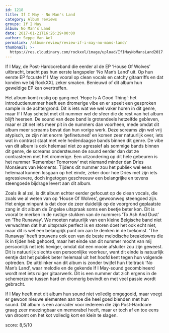 ```yaml
---
id: 1218
title: If I May - No Man's Land
category: Album reviews
groups: If I May
album: No Man's Land
date: 2017-01-21T16:26:29+00:00
author: Seppe Van Ael
permalink: /album-review/review-if-i-may-no-mans-land/
thumbnail: >-
  https://res.cloudinary.com/rockxxl/image/upload/IfIMayNoMansLand2017.png
---
```

If I May, de Post-Hardcoreband die eerder al de EP ‘House Of Wolves’ uitbracht, bracht pas hun eerste langspeler ‘No Man’s Land’ uit. Op hun eerste EP focuste If I May vooral op clean vocals en catchy gitaarriffs en dat konden we bij RockXXL zeker smaken. Benieuwd of dit album hun geweldige EP kan overtreffen.

Het album komt rustig op gang met ‘Hope Is A Good Thing’: het introductienummer heeft een dromerige vibe en er speelt een gesproken sample in de achtergrond. Dit is iets wat we wel vaker horen in dit genre, maar If I May schetst met dit nummer wel de sfeer die de rest van het album blijft heersen. De sound van deze band is grotendeels hetzelfde gebleven, maar er zit net iets meer pit in de nummers dan voorheen, mede omdat dit album meer screams bevat dan hun vorige werk. Deze screams zijn wel vrij atypisch, ze zijn niet enorm ‘gefinetuned’ en komen zeer natuurlijk over, iets wat in contrast staat met vele hedendaagse bands binnen dit genre. De vibe van dit album is ook helemaal niet zo agressief als sommige bands binnen dit genre, de screams ondersteunen de sound eerder dan dat ze contrasteren met het dromerige. Een uitzondering op dit hele gebeuren is het nummer ‘Remember Tomorrow’ met niemand minder dan Dries Monsieurs van Moments. Tijdens dit nummer zou het publiek wel eens helemaal kunnen losgaan op het einde, zeker door hoe Dries met zijn iets agressievere, doch ingetogen geschreeuw een belangrijke en tevens steengoede bijdrage levert aan dit album.

Zoals ik al zei, is dit album echter eerder gefocust op de clean vocals, die zoals we al weten van op ‘House Of Wolves’, gewoonweg steengoed zijn. Het enige minpunt is dat door de zeer duidelijk op de voorgrond geplaatste zang in dit album de Engelse uitspraak soms een beetje beter kon. Dit is vooral te merken in de rustige stukken van de nummers ‘To Ash And Dust’ en ‘The Runaway’. We moeten natuurlijk van een kleine Belgische band niet verwachten dat hun uitspraak perfect is en storen doet het ook echt niet, maar dit is wel een belangrijk punt om aan te denken in de toekomst. ‘The Runaway’ heeft trouwens ook een van de beste melodische breakdowns die ik in tijden heb gehoord, maar het einde van dit nummer mocht van mij persoonlijk net iets heviger, omdat dat een mooie afsluiter zou zijn geweest. Dit is natuurlijk slechts een persoonlijke voorkeur, want dit einde is natuurlijk eentje dat het publiek beter helemaal uit het hoofd kent tegen hun volgende optreden. De uitblinker van dit album is zonder twijfel hun titeltrack ‘No Man’s Land’, waar melodie en de gekende If I May-sound gecombineerd wordt met iets ruiger gitaarwerk. Dit is een nummer dat zich ergens in de schemerzone tussen hard en dromerig bevindt en met veel passie wordt gebracht.

If I May heeft met dit album hun sound niet volledig omgegooid, maar voegt er gewoon nieuwe elementen aan toe die heel goed blenden met hun sound. Dit album is een aanrader voor iedereen die zijn Post-Hardcore graag zeer meezingbaar en memorabel heeft, maar er toch af en toe eens van droomt om het kot volledig kort en klein te slagen.

score: 8,5/10


